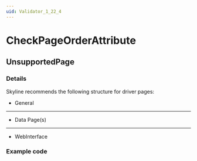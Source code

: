```yaml
---
uid: Validator_1_22_4
---
```


# CheckPageOrderAttribute

## UnsupportedPage

<!-- Description, Properties, ... sections are auto-generated. -->
<!-- REPLACE ME AUTO-GENERATION -->

### Details

Skyline recommends the following structure for driver pages:
- General
- -----------
- Data Page(s)
- -----------
- WebInterface

### Example code

<Display defaultPage="General" pageOrder="General;----------;Data Page 1;Data Page 2;----------;WebInterface#http://[Polling Ip]/" />

